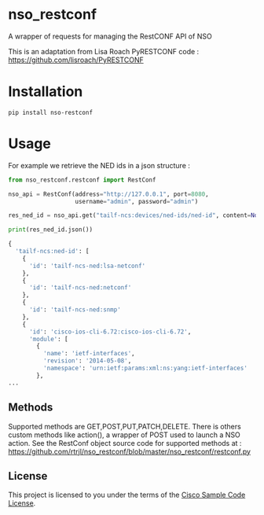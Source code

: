 # nso_restconf
A wrapper of requests for managing the RestCONF API of NSO

This is an adaptation from Lisa Roach PyRESTCONF code : https://github.com/lisroach/PyRESTCONF

# Installation
```
pip install nso-restconf
```

# Usage
For example we retrieve the NED ids in a json structure :
```python
from nso_restconf.restconf import RestConf

nso_api = RestConf(address="http://127.0.0.1", port=8080,
                   username="admin", password="admin")

res_ned_id = nso_api.get("tailf-ncs:devices/ned-ids/ned-id", content=None)

print(res_ned_id.json())

{
  'tailf-ncs:ned-id': [
    {
      'id': 'tailf-ncs-ned:lsa-netconf'
    },
    {
      'id': 'tailf-ncs-ned:netconf'
    },
    {
      'id': 'tailf-ncs-ned:snmp'
    },
    {
      'id': 'cisco-ios-cli-6.72:cisco-ios-cli-6.72',
      'module': [
        {
          'name': 'ietf-interfaces',
          'revision': '2014-05-08',
          'namespace': 'urn:ietf:params:xml:ns:yang:ietf-interfaces'
        },
...
```

## Methods

Supported methods are GET,POST,PUT,PATCH,DELETE.
There is others custom methods like action(), a wrapper of POST used to launch a NSO action.
See the RestConf object source code for supported methods at : https://github.com/rtrjl/nso_restconf/blob/master/nso_restconf/restconf.py

## License

This project is licensed to you under the terms of the [Cisco Sample Code License](https://raw.githubusercontent.com/rtrjl/nso_restconf/master/LICENSE).
